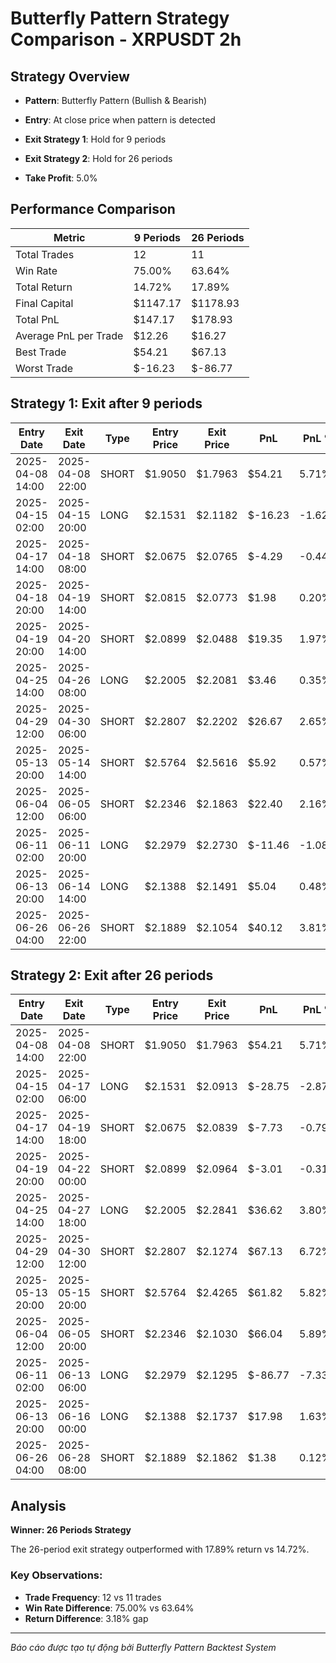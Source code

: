 # Butterfly Pattern Strategy Comparison - XRPUSDT 2h

## Strategy Overview
- **Pattern**: Butterfly Pattern (Bullish & Bearish)
- **Entry**: At close price when pattern is detected
- **Exit Strategy 1**: Hold for 9 periods
- **Exit Strategy 2**: Hold for 26 periods

- **Take Profit**: 5.0%

## Performance Comparison

| Metric | 9 Periods | 26 Periods |
|--------|-----------|------------|
| Total Trades | 12 | 11 |
| Win Rate | 75.00% | 63.64% |
| Total Return | 14.72% | 17.89% |
| Final Capital | $1147.17 | $1178.93 |
| Total PnL | $147.17 | $178.93 |
| Average PnL per Trade | $12.26 | $16.27 |
| Best Trade | $54.21 | $67.13 |
| Worst Trade | $-16.23 | $-86.77 |

## Strategy 1: Exit after 9 periods

| Entry Date | Exit Date | Type | Entry Price | Exit Price | PnL | PnL % | Pattern Type | Exit Reason |
|------------|-----------|------|-------------|------------|-----|-------|-------------|-------------|
| 2025-04-08 14:00 | 2025-04-08 22:00 | SHORT | $1.9050 | $1.7963 | $54.21 | 5.71% | Bearish Butterfly | TP |
| 2025-04-15 02:00 | 2025-04-15 20:00 | LONG | $2.1531 | $2.1182 | $-16.23 | -1.62% | Bullish Butterfly | Time |
| 2025-04-17 14:00 | 2025-04-18 08:00 | SHORT | $2.0675 | $2.0765 | $-4.29 | -0.44% | Bearish Butterfly | Time |
| 2025-04-18 20:00 | 2025-04-19 14:00 | SHORT | $2.0815 | $2.0773 | $1.98 | 0.20% | Bearish Butterfly | Time |
| 2025-04-19 20:00 | 2025-04-20 14:00 | SHORT | $2.0899 | $2.0488 | $19.35 | 1.97% | Bearish Butterfly | Time |
| 2025-04-25 14:00 | 2025-04-26 08:00 | LONG | $2.2005 | $2.2081 | $3.46 | 0.35% | Bullish Butterfly | Time |
| 2025-04-29 12:00 | 2025-04-30 06:00 | SHORT | $2.2807 | $2.2202 | $26.67 | 2.65% | Bearish Butterfly | Time |
| 2025-05-13 20:00 | 2025-05-14 14:00 | SHORT | $2.5764 | $2.5616 | $5.92 | 0.57% | Bearish Butterfly | Time |
| 2025-06-04 12:00 | 2025-06-05 06:00 | SHORT | $2.2346 | $2.1863 | $22.40 | 2.16% | Bearish Butterfly | Time |
| 2025-06-11 02:00 | 2025-06-11 20:00 | LONG | $2.2979 | $2.2730 | $-11.46 | -1.08% | Bullish Butterfly | Time |
| 2025-06-13 20:00 | 2025-06-14 14:00 | LONG | $2.1388 | $2.1491 | $5.04 | 0.48% | Bullish Butterfly | Time |
| 2025-06-26 04:00 | 2025-06-26 22:00 | SHORT | $2.1889 | $2.1054 | $40.12 | 3.81% | Bearish Butterfly | Time |

## Strategy 2: Exit after 26 periods

| Entry Date | Exit Date | Type | Entry Price | Exit Price | PnL | PnL % | Pattern Type | Exit Reason |
|------------|-----------|------|-------------|------------|-----|-------|-------------|-------------|
| 2025-04-08 14:00 | 2025-04-08 22:00 | SHORT | $1.9050 | $1.7963 | $54.21 | 5.71% | Bearish Butterfly | TP |
| 2025-04-15 02:00 | 2025-04-17 06:00 | LONG | $2.1531 | $2.0913 | $-28.75 | -2.87% | Bullish Butterfly | Time |
| 2025-04-17 14:00 | 2025-04-19 18:00 | SHORT | $2.0675 | $2.0839 | $-7.73 | -0.79% | Bearish Butterfly | Time |
| 2025-04-19 20:00 | 2025-04-22 00:00 | SHORT | $2.0899 | $2.0964 | $-3.01 | -0.31% | Bearish Butterfly | Time |
| 2025-04-25 14:00 | 2025-04-27 18:00 | LONG | $2.2005 | $2.2841 | $36.62 | 3.80% | Bullish Butterfly | Time |
| 2025-04-29 12:00 | 2025-04-30 12:00 | SHORT | $2.2807 | $2.1274 | $67.13 | 6.72% | Bearish Butterfly | TP |
| 2025-05-13 20:00 | 2025-05-15 20:00 | SHORT | $2.5764 | $2.4265 | $61.82 | 5.82% | Bearish Butterfly | TP |
| 2025-06-04 12:00 | 2025-06-05 20:00 | SHORT | $2.2346 | $2.1030 | $66.04 | 5.89% | Bearish Butterfly | TP |
| 2025-06-11 02:00 | 2025-06-13 06:00 | LONG | $2.2979 | $2.1295 | $-86.77 | -7.33% | Bullish Butterfly | Time |
| 2025-06-13 20:00 | 2025-06-16 00:00 | LONG | $2.1388 | $2.1737 | $17.98 | 1.63% | Bullish Butterfly | Time |
| 2025-06-26 04:00 | 2025-06-28 08:00 | SHORT | $2.1889 | $2.1862 | $1.38 | 0.12% | Bearish Butterfly | Time |

## Analysis

**Winner: 26 Periods Strategy**

The 26-period exit strategy outperformed with 17.89% return vs 14.72%.

### Key Observations:
- **Trade Frequency**: 12 vs 11 trades
- **Win Rate Difference**: 75.00% vs 63.64%
- **Return Difference**: 3.18% gap

---
*Báo cáo được tạo tự động bởi Butterfly Pattern Backtest System*
